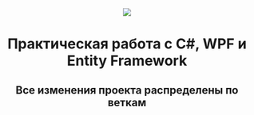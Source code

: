 <div align="center"><img src="https://media.tenor.com/sVBxecYSUeUAAAAM/ai-slop-ai.gif"></div>
<h1 align="center">Практическая работа с C#, WPF и Entity Framework</h1>
<h2 align="center">Все изменения проекта распределены по веткам</h2>
